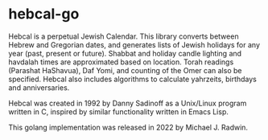 # hebcal-go

Hebcal is a perpetual Jewish Calendar. This library converts between Hebrew and Gregorian
dates, and generates lists of Jewish holidays for any year (past, present or future).
Shabbat and holiday candle lighting and havdalah times are approximated based on
location. Torah readings (Parashat HaShavua), Daf Yomi, and counting of the Omer can
also be specified. Hebcal also includes algorithms to calculate yahrzeits,
birthdays and anniversaries.

Hebcal was created in 1992 by Danny Sadinoff as a Unix/Linux program written in C, inspired
by similar functionality written in Emacs Lisp. 

This golang implementation was released in 2022 by Michael J. Radwin.
